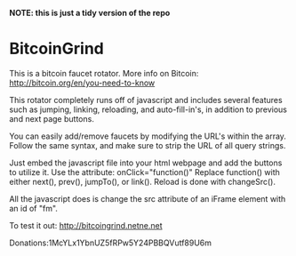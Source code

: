 **NOTE: this is just a tidy version of the repo**

BitcoinGrind
============

This is a bitcoin faucet rotator.
More info on Bitcoin:
http://bitcoin.org/en/you-need-to-know

This rotator completely runs off of javascript and includes several features such as jumping, linking, reloading, and auto-fill-in's, in addition to previous and next page buttons.

You can easily add/remove faucets by modifying the URL's within the array. Follow the same syntax, and make sure to strip the URL of all query strings.

Just embed the javascript file into your html webpage and add the buttons to utilize it. Use the attribute:
onClick="function()"
Replace function() with either next(), prev(), jumpTo(), or link(). Reload is done with changeSrc().

All the javascript does is change the src attribute of an iFrame element with an id of "fm". 

To test it out:
http://bitcoingrind.netne.net

Donations:1McYLx1YbnUZ5fRPw5Y24PBBQVutf89U6m
